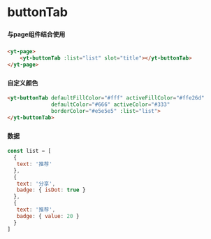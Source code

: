 # buttonTab
###
#### 与page组件结合使用
###
```html
<yt-page>
    <yt-buttonTab :list="list" slot="title"></yt-buttonTab>
</yt-page>
```
###
#### 自定义颜色
```html
<yt-buttonTab defaultFillColor="#fff" activeFillColor="#ffe26d"
              defaultColor="#666" activeColor="#333"
              borderColor="#e5e5e5" :list="list">
</yt-buttonTab>
```
###
#### 数据
```js
const list = [
  {
   text: '推荐'
  },
  {
   text: '分享',
   badge: { isDot: true }
  },
  {
   text: '推荐',
   badge: { value: 20 }
  } 
]
```
